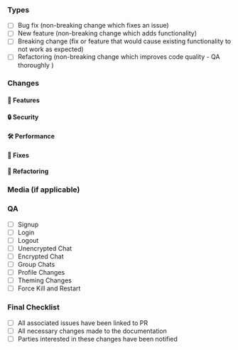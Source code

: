 ### Types
- [ ] Bug fix (non-breaking change which fixes an issue)
- [ ] New feature (non-breaking change which adds functionality)
- [ ] Breaking change (fix or feature that would cause existing functionality to not work as expected)
- [ ] Refactoring (non-breaking change which improves code quality - QA thoroughly )

### Changes

#### 🔮 Features
#### 🔒 Security 
#### 🛠 Performance
#### 🐛 Fixes
#### 📐 Refactoring

### Media (if applicable)
    
### QA

- [ ] Signup
- [ ] Login
- [ ] Logout
- [ ] Unencrypted Chat 
- [ ] Encrypted Chat 
- [ ] Group Chats
- [ ] Profile Changes
- [ ] Theming Changes
- [ ] Force Kill and Restart

### Final Checklist
 
- [ ] All associated issues have been linked to PR
- [ ] All necessary changes made to the documentation
- [ ] Parties interested in these changes have been notified
